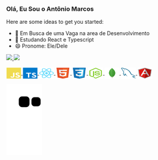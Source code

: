 ### Olá, Eu Sou o Antônio Marcos 


Here are some ideas to get you started:

- 🔭 Em Busca de uma Vaga na area de Desenvolvimento 
- 🌱 Estudando React e Typescript
- 😄 Pronome: Ele/Dele

<div>
<a href="https://github.com/antoniomrrds">
<img height="180em" src="https://github-readme-stats.vercel.app/api?username=antoniomrrds&show_icons=true&theme=dracula&include_all_commits=true&count_private=true"/>
<img height="180em" src="https://github-readme-stats.vercel.app/api/top-langs/?username=antoniomrrds&layout=compact&langs_count=16&theme=dracula"/>
</div>

<div style="display: inline_block"><br>
<img align="center" alt-"Antonio-Js" height="30" width="40" src="https://raw.githubusercontent.com/devicons/devicon/master/icons/javascript/javascript-plain.svg">
<img align="center" alt="Antonio-Ts" height="30" width="40" src="https://raw.githubusercontent.com/devicons/devicon/master/icons/typescript/typescript-plain.svg">
<img align="center" alt="Antonio-React" height="30" width="40" src="https://raw.githubusercontent.com/devicons/devicon/master/icons/react/react-original.svg">
<img align="center" alt-"Antonio-HTML" height="30" width="40" src="https://raw.githubusercontent.com/devicons/devicon/master/icons/html5/html5-original.svg">
<img align="center" alt-"Antonio-CSS" height="30" width="40" src="https://raw.githubusercontent.com/devicons/devicon/master/icons/css3/css3-original.svg">
<img align="center" alt-"Antonio-Node" height="30" width="40" src="https://raw.githubusercontent.com/devicons/devicon/master/icons/nodejs/nodejs-original.svg">
<img align="center" alt-"Antonio-mongo" height="30" width="40" src="https://raw.githubusercontent.com/devicons/devicon/master/icons/mongodb/mongodb-original.svg">
<img align="center" alt-"Antonio-mysql" height="30" width="40" src="https://raw.githubusercontent.com/devicons/devicon/master/icons/mysql/mysql-original.svg">
<img align="center" alt-"Antonio-angular" height="30" width="40" src="https://raw.githubusercontent.com/devicons/devicon/master/icons/angularjs/angularjs-original.svg">
</div> 

![snake gif](https://github.com/antoniomrrds/antoniomrrds/blob/output/github-contribution-grid-snake.svg)
